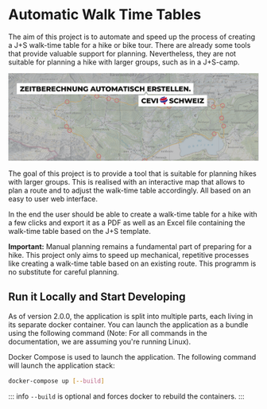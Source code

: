 # Automatic Walk Time Tables

The aim of this project is to automate and speed up the process of creating a J+S walk-time table for a hike or bike
tour. There are already some tools that provide valuable support for planning. Nevertheless, they are not suitable for
planning a hike with larger groups, such as in a J+S-camp.

![Claim Image](../../imgs/Claim.png)

The goal of this project is to provide a tool that is suitable for planning hikes with larger groups. This is realised
with an interactive map that allows to plan a route and to adjust the walk-time table accordingly. All based on an easy
to user web interface.

In the end the user should be able to create a walk-time table for a hike with a few clicks and export it as a PDF as
well as an Excel file containing the walk-time table based on the J+S template.

**Important:** Manual planning remains a fundamental part of preparing for a hike. This project only aims to speed up
mechanical, repetitive processes like creating a walk-time table based on an existing route. This programm is no
substitute for careful planning.

## Run it Locally and Start Developing

As of version 2.0.0, the application is split into multiple parts, each living in its separate docker container. You
can launch the application as a bundle using the following command (Note: For all commands in the documentation, we are
assuming you're running Linux).

Docker Compose is used to launch the application. The following command will launch the application stack:

```bash
docker-compose up [--build]
```

::: info
`--build` is optional and forces docker to rebuild the containers.
:::
